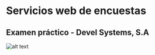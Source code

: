 # Servicios web de encuestas

## Examen práctico - Devel Systems, S.A

![alt text](https://nylag.org/wp-content/uploads/elementor/thumbs/survey-p6ruecgn08wng5n8qmd16eojwoxe1sh2p1jdcxjslk.jpg)
